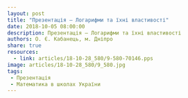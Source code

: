 ```yaml
---
layout: post
title: "Презентація — Логарифми та їхні властивості"
date: 2018-10-05 08:00:00
description: Презентація — Логарифми та їхні властивості
authors: О. Є. Кабанець, м. Дніпро
share: true
resources:
  - link: articles/18-10-28_580/9-580-70146.pps
image: articles/18-10-28_580/9_580.jpg
tags:
 - Презентація
 - Математика в школах України
---
```

